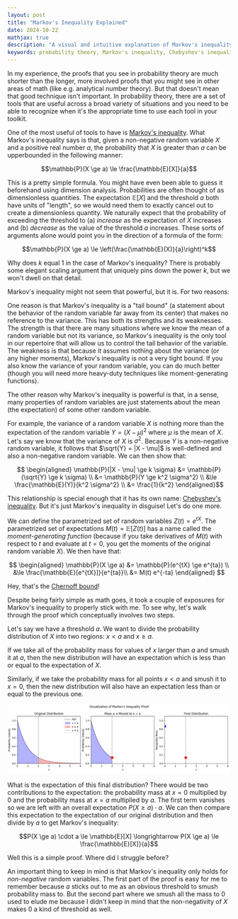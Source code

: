 ```yaml
---
layout: post
title: "Markov's Inequality Explained"
date: 2024-10-22
mathjax: true
description: "A visual and intuitive explanation of Markov's inequality, showing how it connects to other fundamental probability bounds like Chebyshev's inequality and Chernoff bounds. Includes step-by-step proof visualization."
keywords: probability theory, Markov's inequality, Chebyshev's inequality, Chernoff bound, probability bounds, tail bounds, moment-generating functions, mathematical proofs
---
```


In my experience, the proofs that you see in probability theory are much shorter than the longer, more involved proofs that you
might see in other areas of math (like e.g. analytical number theory). But that doesn't mean that good technique isn't important.
In probability theory, there are a set of tools that are useful across a broad variety of situations and you need to be able to recognize when it's the appropriate time to use each tool in your toolkit.

One of the most useful of tools to have is [Markov's inequality](https://en.wikipedia.org/wiki/Markov%27s_inequality). What Markov's inequality says is that, given a non-negative random variable $X$ and a positive real number $a$, the probability that $X$ is greater than $a$ can be upperbounded in the following manner:

$$\mathbb{P}(X \ge a) \le \frac{\mathbb{E}[X]}{a}$$

This is a pretty simple formula. You might have even been able to guess it beforehand using dimension analysis. Probabilities
are often thought of as dimensionless quantities. The expectation $\mathbb{E}[X]$ and the threshold $a$ both have units of "length", so we would need them to exactly cancel out to create a dimensionless quantity. We naturally expect that the probability of exceeding the threshold to (a) *increase* as the expectation of $X$ increases and (b) *decrease* as the value of the threshold $a$ increases. These sorts of arguments alone would point you in the direction of a formula of the form:

$$\mathbb{P}(X \ge a) \le \left(\frac{\mathbb{E}(X)}{a}\right)^k$$

Why does $k$ equal $1$ in the case of Markov's inequality? There is probably some elegant scaling argument that uniquely pins down the power $k$, but we won't dwell on that detail.

Markov's inequality might not seem that powerful, but it is. For two reasons:

One reason is that Markov's inequality is a "tail bound" (a statement about the behavior of the random variable far away from its center) that makes no reference to the variance. This has both its strengths and its weaknesses. The strength is that there are many situations where we know the mean of a random variable but not its variance, so Markov's inequality is the only tool in our repertoire that will allow us to control the tail behavior of the variable. The weakness is that because it assumes nothing about the variance (or any higher moments), Markov's inequality is not a very tight bound. If you also know the variance of your random variable, you can do much better (though you will need more heavy-duty techniques like moment-generating functions).

The other reason why Markov's inequality is powerful is that, in a sense, many properties of random variables are just statements about the mean (the expectation) of some other random variable.

For example, the variance of a random variable $X$ is nothing more than the expectation of the random variable $Y = (X - \mu)^2$ where
$\mu$ is the mean of $X$. Let's say we know that the variance of $X$ is $\sigma^2$. Because $Y$ is a non-negative random variable, it follows that $\sqrt{Y} = |X - \mu|$ is well-defined and also a non-negative random variable. We can then show that:

$$
\begin{aligned}
\mathbb{P}(|X - \mu| \ge k \sigma) &= \mathbb{P}(\sqrt{Y} \ge k \sigma) \\ 
&= \mathbb{P}(Y \ge k^2 \sigma^2) \\
&\le \frac{\mathbb{E}(Y)}{k^2 \sigma^2} \\ 
&= \frac{1}{k^2}
\end{aligned}$$

This relationship is special enough that it has its own name: [Chebyshev's inequality](https://en.wikipedia.org/wiki/Chebyshev%27s_inequality). But it's just Markov's inequality in disguise!
Let's do one more.

We can define the parametrized set of random variables $Z(t) = e^{tX}$. The parametrized set of expectations $M(t) = \mathbb{E}[Z(t)]$ has a name called the *moment-generating function* (because if you take derivatives of $M(t)$ with respect to $t$ and evaluate at $t = 0$, you get the moments of the original random variable $X$). We then have that:

$$
\begin{aligned}
\mathbb{P}(X \ge a) &= \mathbb{P}(e^{tX} \ge e^{ta}) \\
&\le \frac{\mathbb{E}[e^{tX}]}{e^{ta}}\\
&= M(t) e^{-ta}
\end{aligned}
$$

Hey, that's the [Chernoff bound](https://en.wikipedia.org/wiki/Chernoff_bound)!

Despite being fairly simple as math goes, it took a couple of exposures for Markov's inequality to properly stick with me. To see why,
let's walk through the proof which conceptually involves two steps.

Let's say we have a threshold $a$. We want to divide the probability distribution of $X$ into two regions: $x < a$ and $x \ge a$. 

If we take all of the probability mass for values of $x$ larger
than $a$ and smush it at $a$, then the new distribution will have an expectation which is less than or equal to the expectation
of $X$. 

Similarly, if we take the probability mass for all points $x < a$ and smush it to $x=0$, then the new distribution will also
have an expectation less than or equal to the previous one.

![Visual proof of Markov's inequality showing probability mass transformation](/assets/markov-inequality-explained/visual_proof.png)

What is the expectation of this final distribution? There would be two contributions to the expectation: the probability mass at $x = 0$ multiplied by 0 and the probability mass at $x = a$ multiplied by $a$. The first term vanishes so we are left with an overall expectation $P(X \ge a) \cdot a$. We can then compare this expectation to the expectation of our original distribution and then divide by $a$ to get Markov's inequality:

$$P(X \ge a) \cdot a \le \mathbb{E}[X] \longrightarrow P(X \ge a) \le \frac{\mathbb{E}[X]}{a}$$
 
Well this is a simple proof. Where did I struggle before?

An important thing to keep in mind is that Markov's inequality only holds for *non-negative* random variables. The first part of
the proof is easy for me to remember because $a$ sticks out to me as an obvious threshold to smush probability mass to. But the second part where we smush all the mass to $0$ used to elude me because I didn't keep in mind that the non-negativity of $X$ makes $0$ a kind of threshold as well.